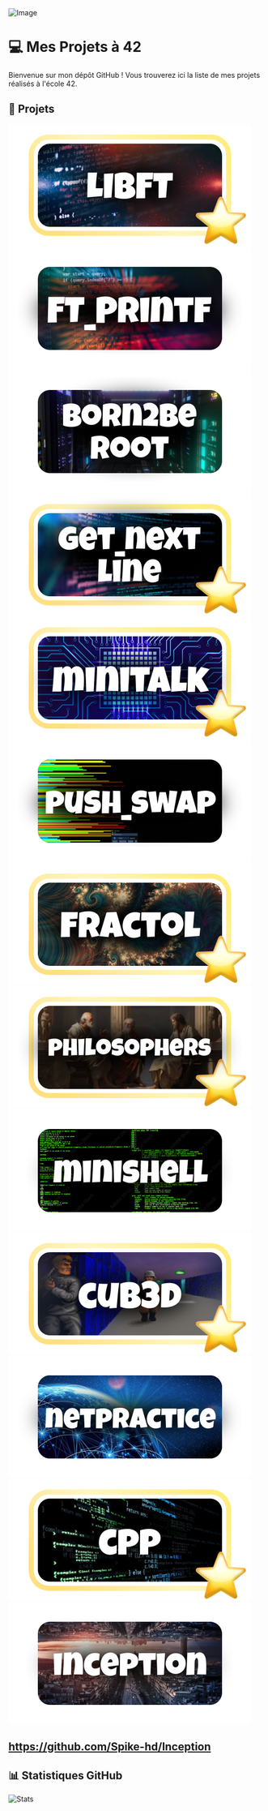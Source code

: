 <img src="https://i.pinimg.com/originals/90/70/32/9070324cdfc07c68d60eed0c39e77573.gif" alt="Image" width="500">


# 💻  Mes Projets à 42

Bienvenue sur mon dépôt GitHub ! Vous trouverez ici la liste de mes projets réalisés à l'école 42. 

## 🔧 Projets
<a href="https://github.com/Spike-hd/libft">
  <img src="https://github.com/mpeyre-s/42_project_badges/blob/main/badges/libft_bonus.svg" alt="Libft Bonus" style="display: inline-block; margin-right: 20px;"/>
</a>
<a href="https://github.com/Spike-hd/ft_printf">
  <img src="https://github.com/mpeyre-s/42_project_badges/blob/main/badges/ft_printf.svg" alt="ft_printf" style="display: inline-block; margin-right: 20px;"/>
</a>
<a href="https://github.com/Spike-hd/born2beroot">
  <img src="https://github.com/mpeyre-s/42_project_badges/blob/main/badges/born2beroot.svg" alt="Born2beroot" style="display: inline-block; margin-right: 20px;"/>
</a>
<a href="https://github.com/Spike-hd/get_next_line">
  <img src="https://github.com/mpeyre-s/42_project_badges/blob/main/badges/get_next_line_bonus.svg" alt="Get Next Line" style="display: inline-block; margin-right: 20px;"/>
</a>
<a href="https://github.com/Spike-hd/minitalk">
  <img src="https://github.com/mpeyre-s/42_project_badges/blob/main/badges/minitalk_bonus.svg" alt="Minitalk" style="display: inline-block; margin-right: 20px;"/>
</a>
<a href="https://github.com/Spike-hd/push_swap">
  <img src="https://github.com/mpeyre-s/42_project_badges/blob/main/badges/push_swap.svg" alt="Push Swap" style="display: inline-block; margin-right: 20px;"/>
</a>
<a href="https://github.com/Spike-hd/fract-ol">
  <img src="https://github.com/mpeyre-s/42_project_badges/blob/main/badges/fractol_bonus.svg" alt="Fract-ol" style="display: inline-block;"/>
</a>
<a href="https://github.com/Spike-hd/philosophers">
  <img src="https://github.com/mpeyre-s/42_project_badges/blob/main/badges/philosophers_bonus.svg" alt="Philosophers" style="display: inline-block;"/>
</a>
<a href="https://github.com/Spike-hd/minishell">
  <img src="https://github.com/mpeyre-s/42_project_badges/blob/main/badges/minishell.svg" alt="Fract-ol" style="display: inline-block;"/>
</a>
<a href="https://github.com/Spike-hd/cub_3D">
  <img src="https://github.com/mpeyre-s/42_project_badges/blob/main/badges/cub3d_bonus.svg" alt="Cub_3D" style="display: inline-block; margin-right: 20px;"/>
</a>
<a href="https://github.com/Spike-hd/netpractice">
  <img src="https://github.com/mpeyre-s/42_project_badges/blob/main/badges/netpractice.svg" alt="Netpractice" style="display: inline-block; margin-right: 20px;"/>
</a>
<a href="https://github.com/Spike-hd/Cpp">
  <img src="https://github.com/mpeyre-s/42_project_badges/blob/main/badges/cpp_bonus.svg" alt="Cpp" style="display: inline-block; margin-right: 20px;"/>
</a>
<a href="https://github.com/Spike-hd/Inception">
  <img src="https://github.com/mpeyre-s/42_project_badges/blob/main/badges/inception.svg" alt="Cpp" style="display: inline-block; margin-right: 20px;"/>
</a>


https://github.com/Spike-hd/Inception
---

## 📊 Statistiques GitHub

![Stats](https://github-readme-stats.vercel.app/api?username=Spike-hd&show_icons=true&theme=radical)


